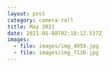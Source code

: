 ```yaml
---
layout: post
category: camera-roll
title: May 2021
date: 2021-05-08T02:18:12.537Z
images:
  - file: images/img_4959.jpg
  - file: images/img_7116.jpg
---
```


